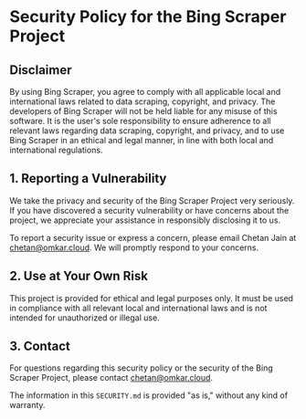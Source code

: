 
# Security Policy for the Bing Scraper Project

## Disclaimer

By using Bing Scraper, you agree to comply with all applicable local and international laws related to data scraping, copyright, and privacy. The developers of Bing Scraper will not be held liable for any misuse of this software. It is the user's sole responsibility to ensure adherence to all relevant laws regarding data scraping, copyright, and privacy, and to use Bing Scraper in an ethical and legal manner, in line with both local and international regulations.

## 1. Reporting a Vulnerability

We take the privacy and security of the Bing Scraper Project very seriously. If you have discovered a security vulnerability or have concerns about the project, we appreciate your assistance in responsibly disclosing it to us.

To report a security issue or express a concern, please email Chetan Jain at [chetan@omkar.cloud](mailto:chetan@omkar.cloud). We will promptly respond to your concerns.

## 2. Use at Your Own Risk

This project is provided for ethical and legal purposes only. It must be used in compliance with all relevant local and international laws and is not intended for unauthorized or illegal use.

## 3. Contact

For questions regarding this security policy or the security of the Bing Scraper Project, please contact [chetan@omkar.cloud](mailto:chetan@omkar.cloud).

The information in this `SECURITY.md` is provided "as is," without any kind of warranty.